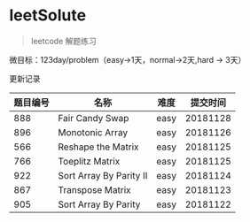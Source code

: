 # leetSolute

> leetcode 解题练习

微目标：123day/problem（easy->1天，normal->2天,hard -> 3天）

更新记录

| 题目编号 | 名称 | 难度 | 提交时间 |
| ------ | ------ | ------ |------ |
| 888 | Fair Candy Swap | easy | 20181128 |
| 896 | Monotonic Array | easy | 20181126 |
| 566 | Reshape the Matrix | easy | 20181125 |
| 766 | Toeplitz Matrix | easy | 20181125  |
| 922 | Sort Array By Parity II | easy | 20181124 |
| 867 | Transpose Matrix | easy | 20181123 |
| 905 | Sort Array By Parity| easy | 20181122 |


